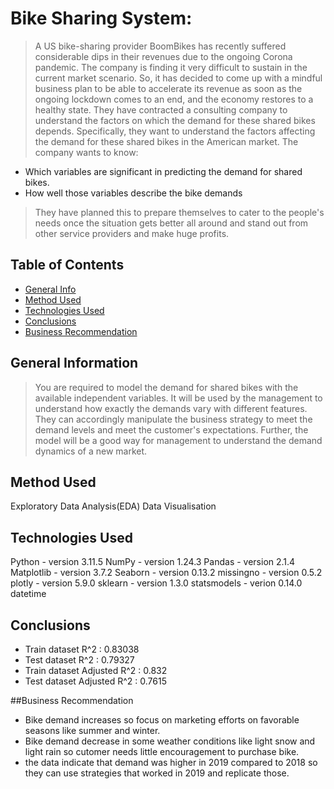 # Bike Sharing System:
> A US bike-sharing provider BoomBikes has recently suffered considerable dips in their revenues due to the ongoing Corona pandemic. The company is finding it very difficult to sustain in the current market scenario. So, it has decided to come up with a mindful business plan to be able to accelerate its revenue as soon as the ongoing lockdown comes to an end, and the economy restores to a healthy state.
They have contracted a consulting company to understand the factors on which the demand for these shared bikes depends. Specifically, they want to understand the factors affecting the demand for these shared bikes in the American market. The company wants to know:
- Which variables are significant in predicting the demand for shared bikes.
- How well those variables describe the bike demands
>They have planned this to prepare themselves to cater to the people's needs once the situation gets better all around and stand out from other service providers and make huge profits.


## Table of Contents
* [General Info](#general-information)
* [Method Used](#Method-Used)
* [Technologies Used](#technologies-used)
* [Conclusions](#conclusions)
* [Business Recommendation ](#Business-Recommendation )

<!-- You can include any other section that is pertinent to your problem -->

## General Information
>You are required to model the demand for shared bikes with the available independent variables. It will be used by the management to understand how exactly the demands vary with different features. They can accordingly manipulate the business strategy to meet the demand levels and meet the customer's expectations. Further, the model will be a good way for management to understand the demand dynamics of a new market.

<!-- You don't have to answer all the questions - just the ones relevant to your project. -->
## Method Used
Exploratory Data Analysis(EDA)
Data Visualisation

## Technologies Used
Python - version 3.11.5
NumPy - version 1.24.3
Pandas - version 2.1.4
Matplotlib - version 3.7.2
Seaborn - version 0.13.2
missingno - version 0.5.2
plotly - version 5.9.0
sklearn - version 1.3.0
statsmodels - verion 0.14.0
datetime

## Conclusions
- Train dataset R^2          : 0.83038
- Test dataset R^2           : 0.79327
- Train dataset Adjusted R^2 : 0.832  
- Test dataset Adjusted R^2  : 0.7615

<!-- You don't have to answer all the questions - just the ones relevant to your project. -->

##Business Recommendation 
- Bike demand increases so focus on marketing efforts on favorable seasons like summer and winter.
- Bike demand decrease in some weather conditions like light snow and light rain so cutomer needs little encouragement to purchase bike.
- the data indicate that demand was higher in 2019 compared to 2018 so they can use strategies that worked in 2019 and replicate those.
<!-- Optional -->
<!-- ## License -->
<!-- This project is open source and available under the [... License](). -->

<!-- You don't have to include all sections - just the one's relevant to your project -->
